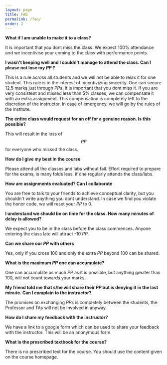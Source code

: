```yaml
---
layout: page
title: FAQ
permalink: /faq/
order: 2
---
```



**What if I am unable to make it to a class?**

It is important that you dont miss the class. We expect 100% attendance and we incentivise your coming to the class with performance points. 

**I wasn't keeping well and I couldn't manage to attend the class. Can I please not lose my _PP_ ?**

This is a rule across all students and we will not be able to relax it for one student. This rule is in the interest of incentivizing sincerity. One can secure 12.5 marks just through _PPs_. It is important that you dont miss it. If you are very consistent and missed less than 5% classes, we can compensate it with an extra assignment. This compensation is completely left to the discretion of the instructor. In case of emergency, we will go by the rules of the institute.  

**The entire class would request for an off for a genuine reason. Is this possible?**

This will result in the loss of $$ PP $$ for everyone who missed the class.  


**How do I give my best in the course**

Please attend all the classes and labs without fail. Effort required to prepare for the exams, is many folds less, if one regularly attends the class/labs. 

**How are assignments evaluated? Can I collaborate**

You are free to talk to your friends to achieve conceptual clarity, but you shouldn't write anything you dont understand. In case we find you violate the honor code, we will reset your _PP_ to 0.

**I understand we should be on time for the class. How many minutes of delay is allowed?**

We expect you to be in the class before the class commences. Anyone entering the class late will attract -10 _PP_.

**Can we share our _PP_ with others**

Yes, only if you cross 100 and only the extra $PP$ beyond 100 can be shared. 

**What is the maximum _PP_ one can accumulate?**

One can accumulate as much _PP_ as it is possible, but anything greater than 100, will not count towards your marks. 

**My friend told me that s/he will share their _PP_ but is denying it in the last minute. Can I complain to the instructor?**

The promises on exchanging _PPs_ is completely between the students, the Professor and TAs will not be involved in anyway.

**How do I share my feedback with the instructor?**

We have a link to a google form which can be used to share your feedback with the instructor. This will be an anonymous form.

**What is the prescribed textbook for the course?**

There is no prescribed text for the course. You should use the content given on the course homepage. 

